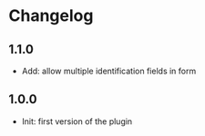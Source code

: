 # Changelog

## 1.1.0

- Add: allow multiple identification fields in form

## 1.0.0

- Init: first version of the plugin
